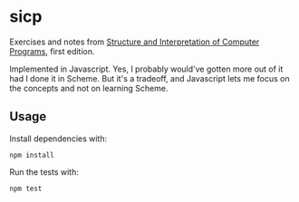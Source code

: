 # sicp

Exercises and notes from [Structure and Interpretation of Computer Programs](https://web.mit.edu/alexmv/6.037/sicp.pdf), first edition.

Implemented in Javascript. Yes, I probably would've gotten more out of it had I done it in Scheme. But it's a tradeoff, and Javascript lets me focus on the concepts and not on learning Scheme.

## Usage

Install dependencies with:

```
npm install
```

Run the tests with:

```
npm test
```
